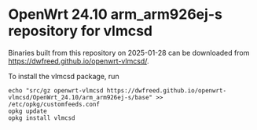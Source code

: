 OpenWrt 24.10 arm_arm926ej-s repository for vlmcsd
========

Binaries built from this repository on 2025-01-28 can be downloaded from <https://dwfreed.github.io/openwrt-vlmcsd/>.

To install the vlmcsd package, run

```
echo "src/gz openwrt-vlmcsd https://dwfreed.github.io/openwrt-vlmcsd/OpenWrt_24.10/arm_arm926ej-s/base" >> /etc/opkg/customfeeds.conf
opkg update
opkg install vlmcsd
```
